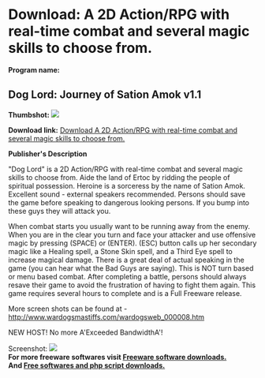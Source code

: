 # Download: A 2D Action/RPG with real-time combat and several magic skills to choose from.

**Program name:**

## Dog Lord: Journey of Sation Amok v1.1

  
**Thumbshot:** ![](http://www.freewarefiles.com/screenshot/doglord_md.jpg)   
  
**Download link:** [Download A 2D Action/RPG with real-time combat and several magic skills to choose from.](http://freesoftwares.boysofts.com/Dog-Lord-Journey-Of-Sation-Amok-V_program_22563.html)  
  


**Publisher's Description**  
  


"Dog Lord" is a 2D Action/RPG with real-time combat and several magic skills to choose from. Aide the land of Ertoc by ridding the people of spiritual possession. Heroine is a sorceress by the name of Sation Amok. Excellent sound - external speakers recommended. Persons should save the game before speaking to dangerous looking persons. If you bump into these guys they will attack you. 

When combat starts you usually want to be running away from the enemy. When you are in the clear you turn and face your attacker and use offensive magic by pressing (SPACE) or (ENTER). (ESC) button calls up her secondary magic like a Healing spell, a Stone Skin spell, and a Third Eye spell to increase magical damage. There is a great deal of actual speaking in the game (you can hear what the Bad Guys are saying). This is NOT turn based or menu based combat. After completing a battle, persons should always resave their game to avoid the frustration of having to fight them again. This game requires several hours to complete and is a Full Freeware release. 

More screen shots can be found at - http://www.wardogsmastiffs.com/wardogsweb_000008.htm

NEW HOST! No more A'Exceeded BandwidthA'! 

  
  
Screenshot: ![](http://www.freewarefiles.com/screenshot/doglord.jpg)   
**For more freeware softwares visit [Freeware software downloads.](http://freesoftwares.boysofts.com/)**   
**And [Free softwares and php script downloads.](http://www.boysofts.com/)**
